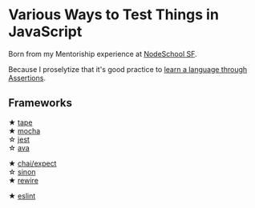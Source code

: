 # Various Ways to Test Things in JavaScript

Born from my Mentoriship experience at [NodeSchool SF](https://github.com/nodeschool/sanfrancisco/issues/239).

Because I proselytize that it's good practice to [learn a language through Assertions](http://blog.cantremember.com/learning-ruby-through-assertions-and-podcasts).


## Frameworks

&#x2605; [tape](https://github.com/substack/tape) <br />
&#x2605; [mocha](https://github.com/mochajs/mocha) <br />
&#x2606; [jest](https://github.com/facebook/jest) <br />
&#x2606; [ava](https://github.com/avajs/ava) <br />

&#x2605; [chai/expect](https://github.com/chaijs/chai) <br />
&#x2606; [sinon](https://github.com/sinonjs/sinon) <br />
&#x2605; [rewire](https://github.com/jhnns/rewire) <br />

&#x2605; [eslint](https://github.com/eslint/eslint) <br />
